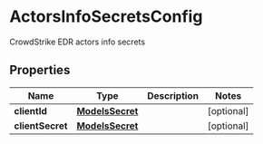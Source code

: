

# ActorsInfoSecretsConfig

CrowdStrike EDR actors info secrets

## Properties

| Name | Type | Description | Notes |
|------------ | ------------- | ------------- | -------------|
|**clientId** | [**ModelsSecret**](ModelsSecret.md) |  |  [optional] |
|**clientSecret** | [**ModelsSecret**](ModelsSecret.md) |  |  [optional] |



